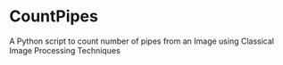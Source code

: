 # CountPipes
A Python script to count number of pipes from an Image using Classical Image Processing Techniques
